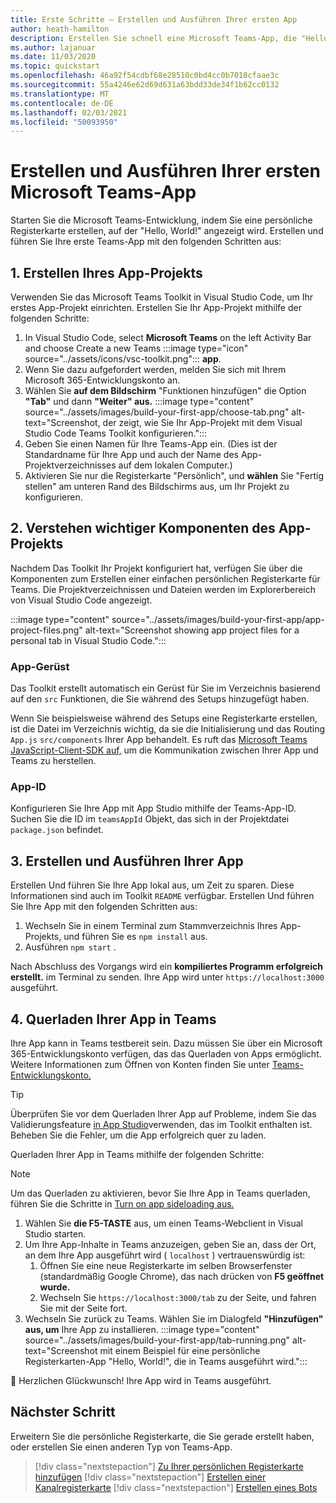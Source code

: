 ```yaml
---
title: Erste Schritte – Erstellen und Ausführen Ihrer ersten App
author: heath-hamilton
description: Erstellen Sie schnell eine Microsoft Teams-App, die "Hello, World!" anzeigt. -Nachricht mithilfe des Microsoft Teams Toolkits.
ms.author: lajanuar
ms.date: 11/03/2020
ms.topic: quickstart
ms.openlocfilehash: 46a92f54cdbf68e28510c0bd4cc0b7018cfaae3c
ms.sourcegitcommit: 55a4246e62d69d631a63bdd33de34f1b62cc0132
ms.translationtype: MT
ms.contentlocale: de-DE
ms.lasthandoff: 02/03/2021
ms.locfileid: "50093950"
---
```

# <a name="build-and-run-your-first-microsoft-teams-app"></a>Erstellen und Ausführen Ihrer ersten Microsoft Teams-App

Starten Sie die Microsoft Teams-Entwicklung, indem Sie eine persönliche Registerkarte erstellen, auf der "Hello, World!" angezeigt wird.
Erstellen und führen Sie Ihre erste Teams-App mit den folgenden Schritten aus:

## <a name="1-create-your-app-project"></a>1. Erstellen Ihres App-Projekts

Verwenden Sie das Microsoft Teams Toolkit in Visual Studio Code, um Ihr erstes App-Projekt einrichten. Erstellen Sie Ihr App-Projekt mithilfe der folgenden Schritte:

1. In Visual Studio Code, select **Microsoft Teams** on the left Activity Bar and choose Create a new Teams :::image type="icon" source="../assets/icons/vsc-toolkit.png"::: **app**.
1. Wenn Sie dazu aufgefordert werden, melden Sie sich mit Ihrem Microsoft 365-Entwicklungskonto an.
1. Wählen Sie **auf dem Bildschirm** "Funktionen hinzufügen" die Option **"Tab"** und dann **"Weiter" aus.**
:::image type="content" source="../assets/images/build-your-first-app/choose-tab.png" alt-text="Screenshot, der zeigt, wie Sie Ihr App-Projekt mit dem Visual Studio Code Teams Toolkit konfigurieren.":::
1. Geben Sie einen Namen für Ihre Teams-App ein. (Dies ist der Standardname für Ihre App und auch der Name des App-Projektverzeichnisses auf dem lokalen Computer.)
1. Aktivieren Sie nur die Registerkarte "Persönlich", und **wählen** Sie "Fertig stellen" am unteren Rand des Bildschirms aus, um Ihr Projekt zu konfigurieren. 

## <a name="2-understand-important-app-project-components"></a>2. Verstehen wichtiger Komponenten des App-Projekts

Nachdem Das Toolkit Ihr Projekt konfiguriert hat, verfügen Sie über die Komponenten zum Erstellen einer einfachen persönlichen Registerkarte für Teams. Die Projektverzeichnissen und Dateien werden im Explorerbereich von Visual Studio Code angezeigt.

:::image type="content" source="../assets/images/build-your-first-app/app-project-files.png" alt-text="Screenshot showing app project files for a personal tab in Visual Studio Code.":::

### <a name="app-scaffolding"></a>App-Gerüst

Das Toolkit erstellt automatisch ein Gerüst für Sie im Verzeichnis basierend auf den `src` Funktionen, die Sie während des Setups hinzugefügt haben.

Wenn Sie beispielsweise während des Setups eine Registerkarte erstellen, ist die Datei im Verzeichnis wichtig, da sie die Initialisierung und das Routing `App.js` `src/components` Ihrer App behandelt. Es ruft das [Microsoft Teams JavaScript-Client-SDK auf,](../tabs/how-to/using-teams-client-sdk.md) um die Kommunikation zwischen Ihrer App und Teams zu herstellen.

### <a name="app-id"></a>App-ID

Konfigurieren Sie Ihre App mit App Studio mithilfe der Teams-App-ID. Suchen Sie die ID im `teamsAppId` Objekt, das sich in der Projektdatei `package.json` befindet.

## <a name="3-build-and-run-your-app"></a>3. Erstellen und Ausführen Ihrer App

Erstellen Und führen Sie Ihre App lokal aus, um Zeit zu sparen. Diese Informationen sind auch im Toolkit `README` verfügbar. Erstellen Und führen Sie Ihre App mit den folgenden Schritten aus:

1. Wechseln Sie in einem Terminal zum Stammverzeichnis Ihres App-Projekts, und führen Sie es `npm install` aus.
1. Ausführen `npm start` .

Nach Abschluss des Vorgangs wird ein **kompiliertes Programm erfolgreich erstellt.** im Terminal zu senden. Ihre App wird unter `https://localhost:3000` ausgeführt.

## <a name="4-sideload-your-app-in-teams"></a>4. Querladen Ihrer App in Teams

Ihre App kann in Teams testbereit sein. Dazu müssen Sie über ein Microsoft 365-Entwicklungskonto verfügen, das das Querladen von Apps ermöglicht. Weitere Informationen zum Öffnen von Konten finden Sie unter [Teams-Entwicklungskonto.](../build-your-first-app/build-first-app-overview.md#set-up-your-development-account) 

> [!TIP]
> Überprüfen Sie vor dem Querladen Ihrer App auf Probleme, indem Sie das Validierungsfeature [in App Studio](../concepts/deploy-and-publish/appsource/prepare/submission-checklist.md#teams-app-validation-tool)verwenden, das im Toolkit enthalten ist. Beheben Sie die Fehler, um die App erfolgreich quer zu laden.

Querladen Ihrer App in Teams mithilfe der folgenden Schritte:

> [!NOTE]
> Um das Querladen zu aktivieren, bevor Sie Ihre App in Teams querladen, führen Sie die Schritte in [Turn on app sideloading aus.](../concepts/build-and-test/prepare-your-o365-tenant.md#enable-custom-teams-apps-and-turn-on-custom-app-uploading)

1. Wählen Sie **die F5-TASTE** aus, um einen Teams-Webclient in Visual Studio starten.
1. Um Ihre App-Inhalte in Teams anzuzeigen, geben Sie an, dass der Ort, an dem Ihre App ausgeführt wird ( `localhost` ) vertrauenswürdig ist:
   1. Öffnen Sie eine neue Registerkarte im selben Browserfenster (standardmäßig Google Chrome), das nach drücken von **F5 geöffnet wurde.**
   1. Wechseln Sie `https://localhost:3000/tab` zu der Seite, und fahren Sie mit der Seite fort.
1. Wechseln Sie zurück zu Teams. Wählen Sie im Dialogfeld **"Hinzufügen" aus, um** Ihre App zu installieren.
:::image type="content" source="../assets/images/build-your-first-app/tab-running.png" alt-text="Screenshot mit einem Beispiel für eine persönliche Registerkarten-App &quot;Hello, World!&quot;, die in Teams ausgeführt wird.":::

🎉 Herzlichen Glückwunsch! Ihre App wird in Teams ausgeführt.

## <a name="next-step"></a>Nächster Schritt

Erweitern Sie die persönliche Registerkarte, die Sie gerade erstellt haben, oder erstellen Sie einen anderen Typ von Teams-App.

> [!div class="nextstepaction"]
> [Zu Ihrer persönlichen Registerkarte hinzufügen](../build-your-first-app/build-personal-tab.md)
> [!div class="nextstepaction"]
> [Erstellen einer Kanalregisterkarte](../build-your-first-app/build-channel-tab.md)
> [!div class="nextstepaction"]
> [Erstellen eines Bots](../build-your-first-app/build-bot.md)
